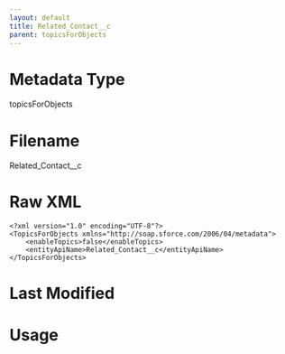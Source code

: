 ```yaml
---
layout: default
title: Related_Contact__c
parent: topicsForObjects
---
```

# Metadata Type
topicsForObjects


# Filename 
Related_Contact__c


# Raw XML
```
<?xml version="1.0" encoding="UTF-8"?>
<TopicsForObjects xmlns="http://soap.sforce.com/2006/04/metadata">
    <enableTopics>false</enableTopics>
    <entityApiName>Related_Contact__c</entityApiName>
</TopicsForObjects>
```


# Last Modified


# Usage
